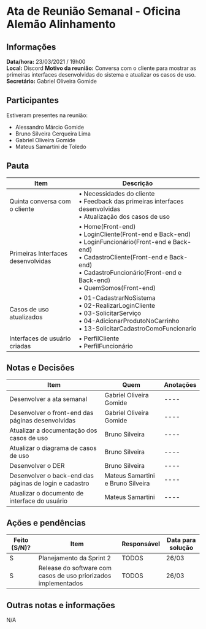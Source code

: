 # Ata de Reunião Semanal - Oficina Alemão Alinhamento

## Informações
**Data/hora:** 23/03/2021 / 19h00  
**Local:** Discord
**Motivo da reunião:** Conversa com o cliente para mostrar as primeiras interfaces desenvolvidas do sistema e atualizar os casos de uso.
**Secretário:** Gabriel Oliveira Gomide 

## Participantes
Estiveram presentes na reunião:
- Alessandro Márcio Gomide
- Bruno Silveira Cerqueira Lima
- Gabriel Oliveira Gomide
- Mateus Samartini de Toledo

## Pauta

Item | Descrição
---- | ----
Quinta conversa com o cliente | • Necessidades do cliente <br> • Feedback das primeiras interfaces desenvolvidas <br> • Atualização dos casos de uso <br> 
Primeiras Interfaces desenvolvidas | • Home(Front-end) <br> • LoginCliente(Front-end e Back-end) <br> • LoginFuncionário(Front-end e Back-end) <br> • CadastroCliente(Front-end e Back-end) <br> • CadastroFuncionário(Front-end e Back-end) <br> • QuemSomos(Front-end) <br> 
Casos de uso atualizados | • 01-CadastrarNoSistema <br> • 02-RealizarLoginCliente <br> • 03-SolicitarServiço<br> • 04-AdicionarProdutoNoCarrinho <br> • 13-SolicitarCadastroComoFuncionario <br>  
Interfaces de usuário criadas |  • PerfilCliente <br> • PerfilFuncionário <br> 



## Notas e Decisões
Item | Quem | Anotações 
---- | -------- | ----
Desenvolver a ata semanal | Gabriel Oliveira Gomide | ---- 
Desenvolver o front-end das páginas desenvolvidas | Gabriel Oliveira Gomide | ----
Atualizar a documentação dos casos de uso | Bruno Silveira | ----
Atualizar o diagrama de casos de uso | Bruno Silveira | ----
Desenvolver o DER | Bruno Silveira | ----
Desenvolver o back-end das páginas de login e cadastro | Mateus Samartini e Bruno Silveira | ----
Atualizar o documento de interface do usuário | Mateus Samartini | ---- 


## Ações e pendências
Feito (S/N)? | Item | Responsável | Data para solução 
---- | -------- | -------- | ----
S | Planejamento da Sprint 2 | TODOS | 26/03 
S | Release do software com casos de uso priorizados implementados | TODOS | 26/03 

## Outras notas e informações
N/A
